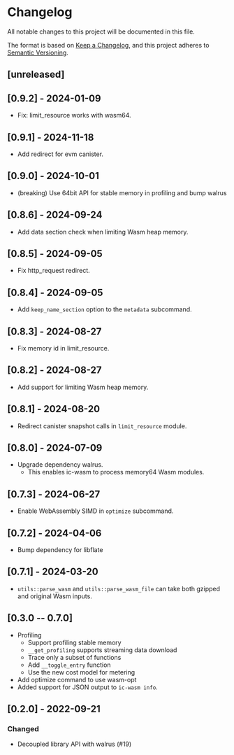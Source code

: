 # Changelog
All notable changes to this project will be documented in this file.

The format is based on [Keep a Changelog](https://keepachangelog.com/en/1.0.0/),
and this project adheres to [Semantic Versioning](https://semver.org/spec/v2.0.0.html).

## [unreleased]

## [0.9.2] - 2024-01-09

* Fix: limit_resource works with wasm64.

## [0.9.1] - 2024-11-18

* Add redirect for evm canister.

## [0.9.0] - 2024-10-01

* (breaking) Use 64bit API for stable memory in profiling and bump walrus

## [0.8.6] - 2024-09-24

* Add data section check when limiting Wasm heap memory.

## [0.8.5] - 2024-09-05

* Fix http_request redirect.

## [0.8.4] - 2024-09-05

* Add `keep_name_section` option to the `metadata` subcommand.

## [0.8.3] - 2024-08-27

* Fix memory id in limit_resource.

## [0.8.2] - 2024-08-27

* Add support for limiting Wasm heap memory.

## [0.8.1] - 2024-08-20

* Redirect canister snapshot calls in `limit_resource` module.

## [0.8.0] - 2024-07-09

* Upgrade dependency walrus.
  * This enables ic-wasm to process memory64 Wasm modules.

## [0.7.3] - 2024-06-27

* Enable WebAssembly SIMD in `optimize` subcommand.

## [0.7.2] - 2024-04-06

* Bump dependency for libflate

## [0.7.1] - 2024-03-20

* `utils::parse_wasm` and `utils::parse_wasm_file` can take both gzipped and original Wasm inputs.

## [0.3.0 -- 0.7.0]

- Profiling
  + Support profiling stable memory
  + `__get_profiling` supports streaming data download
  + Trace only a subset of functions
  + Add `__toggle_entry` function
  + Use the new cost model for metering
- Add optimize command to use wasm-opt
- Added support for JSON output to `ic-wasm info`.

## [0.2.0] - 2022-09-21

### Changed
- Decoupled library API with walrus (#19)
